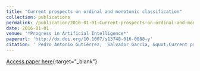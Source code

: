 ```yaml
---
title: "Current prospects on ordinal and monotonic classification"
collection: publications
permalink: /publication/2016-01-01-Current-prospects-on-ordinal-and-monotonic-classification
date: 2016-01-01
venue: '*Progress in Artificial Intelligence*'
paperurl: 'http://dx.doi.org/10.1007/s13748-016-0088-y'
citation: ' Pedro Antonio Gutiérrez,  Salvador García, &quot;Current prospects on ordinal and monotonic classification.&quot; *Progress in Artificial Intelligence*, Vol.5(3), 2016, pp.171-179.'
---
```

[Access paper here](http://dx.doi.org/10.1007/s13748-016-0088-y){:target="_blank"}

